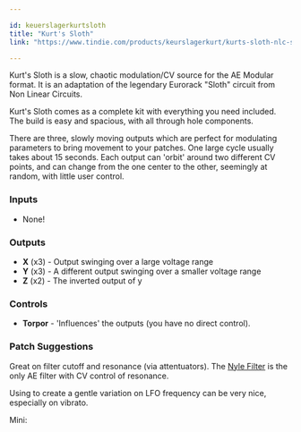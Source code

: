 ```yaml
---

id: keuerslagerkurtsloth
title: "Kurt's Sloth"
link: "https://www.tindie.com/products/keurslagerkurt/kurts-sloth-nlc-single-sloth-adaptation-for-ae/"

---
```





Kurt's Sloth is a slow, chaotic modulation/CV source for the AE Modular format. It is an adaptation of the legendary Eurorack "Sloth" circuit from Non Linear Circuits.

Kurt's Sloth comes as a complete kit with everything you need included. The build is easy and spacious, with all through hole components.

There are three, slowly moving outputs which are perfect for modulating parameters to bring movement to your patches. One large cycle usually takes about 15 seconds. Each output can 'orbit' around two different CV points, and can change from the one center to the other, seemingly at random, with little user control.

### Inputs

*   None!

### Outputs

*   **X** (x3) - Output swinging over a large voltage range
*   **Y** (x3) - A different output swinging over a smaller voltage range
*   **Z** (x2) - The inverted output of y

### Controls

*   **Torpor** - 'Influences' the outputs (you have no direct control).

### Patch Suggestions

Great on filter cutoff and resonance (via attentuators). The [Nyle Filter](https://wiki.aemodular.com/pmwiki.php/AeManual/NYLEFILTER) is the only AE filter with CV control of resonance.

Using to create a gentle variation on LFO frequency can be very nice, especially on vibrato.

Mini:



